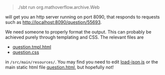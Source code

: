 > ./sbt run org.mathoverflow.archive.Web

will get you an http server running on port 8090, that responds to requests such as
<http://localhost:8090/question/55693>.

We need someone to properly format the output. This can probably be achieved purely through templating and CSS.
The relevant files are 

* [question.tmpl.html](src/main/resources/question.tmpl.html)
* [question.css](src/main/resources/question.css)

in `/src/main/resources/`. You may find you need to edit [load-json.js](src/main/resources/load-json.js) or the main
static html file [question.html](src/main/resources/question.html), but hopefully not!